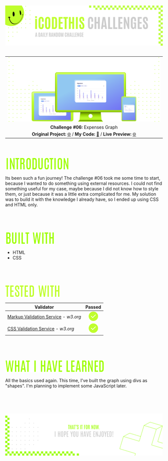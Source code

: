 ![A pretty README header](./assets/Readme-files/Readme-Header.png)
<br />
<br />

|         |               
| :-------------:|
| ![Challenge #06](./assets/Readme-files/Readme-Mockup.png)  |
| **Challenge #06:** Expenses Graph  | 
| **Original Project:** [🌐](https://github.com/malunaridev/Challenges-iCodeThis/blob/master/6-expenses-graph/assets/Readme-files/example.jpeg?raw=true) / **My Code:** [📄](https://github.com/malunaridev/Challenges-iCodeThis/tree/master/6-expenses-graph) / **Live Preview:** [🌐](https://challenge-ict-6-expenses-graph.netlify.app/)  

<br />
<br />

![Introduction](./assets/Readme-files/Readme-Introduction.png)

Its been such a fun journey!
The challenge #06 took me some time to start, because I wanted to do something using external resources. I could not find something useful for my case, maybe because I did not know how to style them, or just because it was a little extra complicated for me. My solution was to build it with the knowledge I already have, so I ended up using CSS and HTML only. 

<br />
<br />
<br />

![Built with](./assets/Readme-files/Readme-Built-with.png)

- HTML
- CSS

<br />
<br />
<br />

![Built with](./assets/Readme-files/Readme-Tested-with.png)

|  Validator  | Passed |
| ------------- | :-------------: |
|[Markup Validation Service](https://validator.w3.org/) - <em>w3.org</em> | ![Done](./assets/Readme-files/Readme-Done.png)  |
|[CSS Validation Service](https://jigsaw.w3.org/css-validator/) - <em>w3.org</em> | ![Done](./assets/Readme-files/Readme-Done.png)  |

<br />
<br />
<br />

![What I have learned](./assets/Readme-files/Readme-What-I-have-learned.png)

All the basics used again. This time, I've built the graph using divs as "shapes". I'm planning to implement some JavaScript later.

<br />
<br />
<br />


![A pretty README footer](./assets/Readme-files/Readme-Footer.png)
